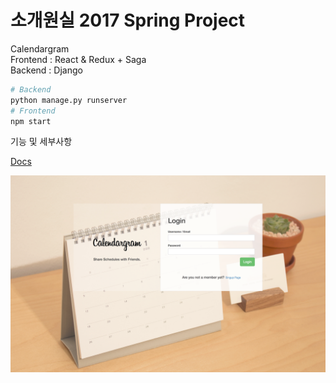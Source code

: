 # 소개원실 2017 Spring Project
Calendargram  
Frontend : React & Redux + Saga  
Backend : Django  
```python
# Backend
python manage.py runserver
# Frontend
npm start
```

기능 및 세부사항

[Docs](https://github.com/miroblog/swpp-assn201701/blob/master/Description(docx)/SWPP_REPORT_TEAM2.pdf)

![메인페이지](https://github.com/miroblog/swpp-assn201701/blob/master/Description(docx)/main_page.png)
